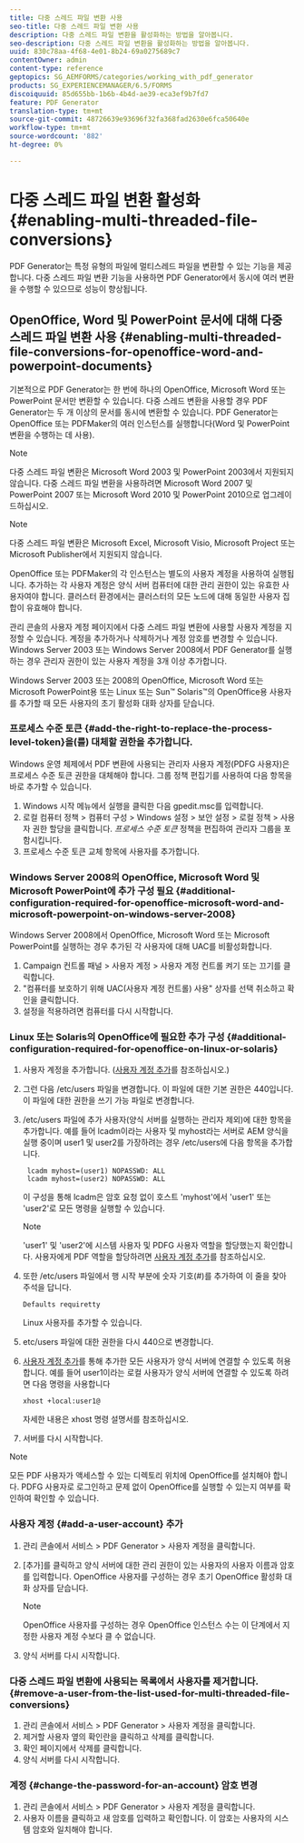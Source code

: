 ```yaml
---
title: 다중 스레드 파일 변환 사용
seo-title: 다중 스레드 파일 변환 사용
description: 다중 스레드 파일 변환을 활성화하는 방법을 알아봅니다.
seo-description: 다중 스레드 파일 변환을 활성화하는 방법을 알아봅니다.
uuid: 830c78aa-4f68-4e01-8b24-69a0275689c7
contentOwner: admin
content-type: reference
geptopics: SG_AEMFORMS/categories/working_with_pdf_generator
products: SG_EXPERIENCEMANAGER/6.5/FORMS
discoiquuid: 85d655bb-1b6b-4b4d-ae39-eca3ef9b7fd7
feature: PDF Generator
translation-type: tm+mt
source-git-commit: 48726639e93696f32fa368fad2630e6fca50640e
workflow-type: tm+mt
source-wordcount: '882'
ht-degree: 0%

---
```



# 다중 스레드 파일 변환 활성화 {#enabling-multi-threaded-file-conversions}

PDF Generator는 특정 유형의 파일에 멀티스레드 파일을 변환할 수 있는 기능을 제공합니다. 다중 스레드 파일 변환 기능을 사용하면 PDF Generator에서 동시에 여러 변환을 수행할 수 있으므로 성능이 향상됩니다.

## OpenOffice, Word 및 PowerPoint 문서에 대해 다중 스레드 파일 변환 사용 {#enabling-multi-threaded-file-conversions-for-openoffice-word-and-powerpoint-documents}

기본적으로 PDF Generator는 한 번에 하나의 OpenOffice, Microsoft Word 또는 PowerPoint 문서만 변환할 수 있습니다. 다중 스레드 변환을 사용할 경우 PDF Generator는 두 개 이상의 문서를 동시에 변환할 수 있습니다. PDF Generator는 OpenOffice 또는 PDFMaker의 여러 인스턴스를 실행합니다(Word 및 PowerPoint 변환을 수행하는 데 사용).

>[!NOTE]
>
>다중 스레드 파일 변환은 Microsoft Word 2003 및 PowerPoint 2003에서 지원되지 않습니다. 다중 스레드 파일 변환을 사용하려면 Microsoft Word 2007 및 PowerPoint 2007 또는 Microsoft Word 2010 및 PowerPoint 2010으로 업그레이드하십시오.

>[!NOTE]
>
>다중 스레드 파일 변환은 Microsoft Excel, Microsoft Visio, Microsoft Project 또는 Microsoft Publisher에서 지원되지 않습니다.

OpenOffice 또는 PDFMaker의 각 인스턴스는 별도의 사용자 계정을 사용하여 실행됩니다. 추가하는 각 사용자 계정은 양식 서버 컴퓨터에 대한 관리 권한이 있는 유효한 사용자여야 합니다. 클러스터 환경에서는 클러스터의 모든 노드에 대해 동일한 사용자 집합이 유효해야 합니다.

관리 콘솔의 사용자 계정 페이지에서 다중 스레드 파일 변환에 사용할 사용자 계정을 지정할 수 있습니다. 계정을 추가하거나 삭제하거나 계정 암호를 변경할 수 있습니다. Windows Server 2003 또는 Windows Server 2008에서 PDF Generator를 실행하는 경우 관리자 권한이 있는 사용자 계정을 3개 이상 추가합니다.

Windows Server 2003 또는 2008의 OpenOffice, Microsoft Word 또는 Microsoft PowerPoint용 또는 Linux 또는 Sun™ Solaris™의 OpenOffice용 사용자를 추가할 때 모든 사용자의 초기 활성화 대화 상자를 닫습니다.

### 프로세스 수준 토큰 {#add-the-right-to-replace-the-process-level-token}을(를) 대체할 권한을 추가합니다.

Windows 운영 체제에서 PDF 변환에 사용되는 관리자 사용자 계정(PDFG 사용자)은 프로세스 수준 토큰 권한을 대체해야 합니다. 그룹 정책 편집기를 사용하여 다음 항목을 바로 추가할 수 있습니다.

1. Windows 시작 메뉴에서 실행을 클릭한 다음 gpedit.msc를 입력합니다.
1. 로컬 컴퓨터 정책 > 컴퓨터 구성 > Windows 설정 > 보안 설정 > 로컬 정책 > 사용자 권한 할당을 클릭합니다. *프로세스 수준 토큰* 정책을 편집하여 관리자 그룹을 포함시킵니다.
1. 프로세스 수준 토큰 교체 항목에 사용자를 추가합니다.

### Windows Server 2008의 OpenOffice, Microsoft Word 및 Microsoft PowerPoint에 추가 구성 필요 {#additional-configuration-required-for-openoffice-microsoft-word-and-microsoft-powerpoint-on-windows-server-2008}

Windows Server 2008에서 OpenOffice, Microsoft Word 또는 Microsoft PowerPoint를 실행하는 경우 추가된 각 사용자에 대해 UAC를 비활성화합니다.

1. Campaign 컨트롤 패널 > 사용자 계정 > 사용자 계정 컨트롤 켜기 또는 끄기를 클릭합니다.
1. &quot;컴퓨터를 보호하기 위해 UAC(사용자 계정 컨트롤) 사용&quot; 상자를 선택 취소하고 확인을 클릭합니다.
1. 설정을 적용하려면 컴퓨터를 다시 시작합니다.

### Linux 또는 Solaris의 OpenOffice에 필요한 추가 구성 {#additional-configuration-required-for-openoffice-on-linux-or-solaris}

1. 사용자 계정을 추가합니다. ([사용자 계정 추가](enabling-multi-threaded-file-conversions.md#add-a-user-account)를 참조하십시오.)
1. 그런 다음 /etc/users 파일을 변경합니다. 이 파일에 대한 기본 권한은 440입니다. 이 파일에 대한 권한을 쓰기 가능 파일로 변경합니다.
1. /etc/users 파일에 추가 사용자(양식 서버를 실행하는 관리자 제외)에 대한 항목을 추가합니다. 예를 들어 lcadm이라는 사용자 및 myhost라는 서버로 AEM 양식을 실행 중이며 user1 및 user2를 가장하려는 경우 /etc/users에 다음 항목을 추가합니다.

   ```shell
    lcadm myhost=(user1) NOPASSWD: ALL
    lcadm myhost=(user2) NOPASSWD: ALL
   ```

   이 구성을 통해 lcadm은 암호 요청 없이 호스트 &#39;myhost&#39;에서 &#39;user1&#39; 또는 &#39;user2&#39;로 모든 명령을 실행할 수 있습니다.

   >[!NOTE]
   >
   >&#39;user1&#39; 및 &#39;user2&#39;에 시스템 사용자 및 PDFG 사용자 역할을 할당했는지 확인합니다. 사용자에게 PDF 역할을 할당하려면 [사용자 계정 추가](enabling-multi-threaded-file-conversions.md#add-a-user-account)를 참조하십시오.

1. 또한 /etc/users 파일에서 행 시작 부분에 숫자 기호(#)를 추가하여 이 줄을 찾아 주석을 답니다.

   ```shell
   Defaults requiretty
   ```

   Linux 사용자를 추가할 수 있습니다.

1. etc/users 파일에 대한 권한을 다시 440으로 변경합니다.
1. [사용자 계정 추가](enabling-multi-threaded-file-conversions.md#add-a-user-account)를 통해 추가한 모든 사용자가 양식 서버에 연결할 수 있도록 허용합니다. 예를 들어 user1이라는 로컬 사용자가 양식 서버에 연결할 수 있도록 하려면 다음 명령을 사용합니다

   `xhost +local:user1@`

   자세한 내용은 xhost 명령 설명서를 참조하십시오.

1. 서버를 다시 시작합니다.

>[!NOTE]
>
>모든 PDF 사용자가 액세스할 수 있는 디렉토리 위치에 OpenOffice를 설치해야 합니다. PDFG 사용자로 로그인하고 문제 없이 OpenOffice를 실행할 수 있는지 여부를 확인하여 확인할 수 있습니다.

### 사용자 계정 {#add-a-user-account} 추가

1. 관리 콘솔에서 서비스 > PDF Generator > 사용자 계정을 클릭합니다.
1. [추가]를 클릭하고 양식 서버에 대한 관리 권한이 있는 사용자의 사용자 이름과 암호를 입력합니다. OpenOffice 사용자를 구성하는 경우 초기 OpenOffice 활성화 대화 상자를 닫습니다.

   >[!NOTE]
   >
   >OpenOffice 사용자를 구성하는 경우 OpenOffice 인스턴스 수는 이 단계에서 지정한 사용자 계정 수보다 클 수 없습니다.

1. 양식 서버를 다시 시작합니다.

### 다중 스레드 파일 변환에 사용되는 목록에서 사용자를 제거합니다. {#remove-a-user-from-the-list-used-for-multi-threaded-file-conversions}

1. 관리 콘솔에서 서비스 > PDF Generator > 사용자 계정을 클릭합니다.
1. 제거할 사용자 옆의 확인란을 클릭하고 삭제를 클릭합니다.
1. 확인 페이지에서 삭제를 클릭합니다.
1. 양식 서버를 다시 시작합니다.

### 계정 {#change-the-password-for-an-account} 암호 변경

1. 관리 콘솔에서 서비스 > PDF Generator > 사용자 계정을 클릭합니다.
1. 사용자 이름을 클릭하고 새 암호를 입력하고 확인합니다. 이 암호는 사용자의 시스템 암호와 일치해야 합니다.

